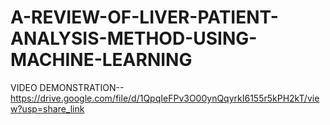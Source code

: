 # A-REVIEW-OF-LIVER-PATIENT-ANALYSIS-METHOD-USING-MACHINE-LEARNING 
VIDEO DEMONSTRATION--https://drive.google.com/file/d/1QpqIeFPv3O00ynQqyrkI6155r5kPH2kT/view?usp=share_link
